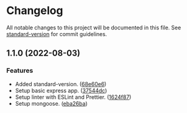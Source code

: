 # Changelog

All notable changes to this project will be documented in this file. See [standard-version](https://github.com/conventional-changelog/standard-version) for commit guidelines.

## 1.1.0 (2022-08-03)


### Features

* Added standard-version. ([68e60e6](https://github.com/Huijiro/blog-api/commit/68e60e68277d028dd697626aee7f7181caa3218d))
* Setup basic express app. ([37544dc](https://github.com/Huijiro/blog-api/commit/37544dc456acbe4abe45817df1585cb20332ab78))
* Setup linter with ESLint and Prettier. ([1624f87](https://github.com/Huijiro/blog-api/commit/1624f87dc12593f62bef61b5a156085232562a06))
* Setup mongoose. ([eba26ba](https://github.com/Huijiro/blog-api/commit/eba26baa414a263c99d09854eda15205b0514c7c))
